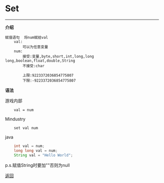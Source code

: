 # Set

---

**介绍**

    赋值语句  将num赋给val
        val:
            可以为任意变量
        num:
            接受:变量,byte,short,int,long,long long,boolean,float,double,String
            不接受:char

            上限:9223372036854775807
            下限:-9223372036854775807

**语法**

游戏内部
```
    val = num
```
Mindustry
```
    set val num
```
java
```java
    int val = num;
    long long val = num;
    String val = "Hello World";
```
p.s.赋值String时要加""否则为null

[返回](https://lanluz.github.io/Mindustry-guide/)
